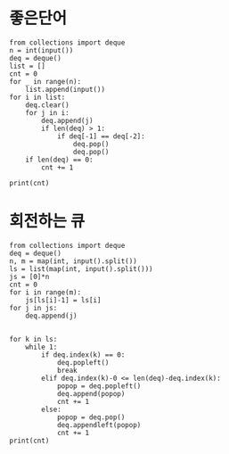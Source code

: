 좋은단어
=============
    from collections import deque
    n = int(input()) 
    deq = deque()
    list = []
    cnt = 0
    for _ in range(n):
        list.append(input())
    for i in list:
        deq.clear()
        for j in i:
            deq.append(j)
            if len(deq) > 1:
                if deq[-1] == deq[-2]:
                    deq.pop()
                    deq.pop()
        if len(deq) == 0:
            cnt += 1

    print(cnt)


회전하는 큐
=============
    from collections import deque
    deq = deque()
    n, m = map(int, input().split())
    ls = list(map(int, input().split()))
    js = [0]*n
    cnt = 0
    for i in range(m):
        js[ls[i]-1] = ls[i]
    for j in js:
        deq.append(j)


    for k in ls:
        while 1:
            if deq.index(k) == 0:
                deq.popleft()
                break
            elif deq.index(k)-0 <= len(deq)-deq.index(k):
                popop = deq.popleft()
                deq.append(popop)
                cnt += 1
            else:
                popop = deq.pop()
                deq.appendleft(popop)
                cnt += 1
    print(cnt)
